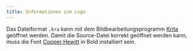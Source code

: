 ```yaml
---
title: Informationen zum Logo
---
```


Das Dateiformat `.kra` kann mit dem Bildbearbeitungsprogramm [Krita](https://krita.org/) geöffnet werden. Damit die Source-Datei korrekt geöffnet werden kann, muss die Font [Cooper Hewitt](https://www.cooperhewitt.org/open-source-at-cooper-hewitt/cooper-hewitt-the-typeface-by-chester-jenkins/) in Bold installiert sein.
